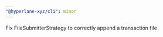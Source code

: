 ```yaml
---
"@hyperlane-xyz/cli": minor
---
```


Fix FileSubmitterStrategy to correctly append a transaction file
